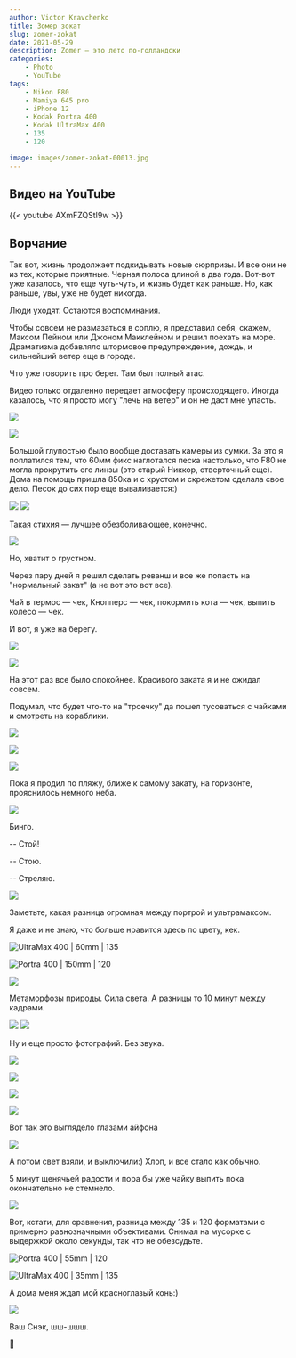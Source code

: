 ```yaml
---
author: Victor Kravchenko
title: Зомер зокат
slug: zomer-zokat
date: 2021-05-29
description: Zomer — это лето по-голландски
categories:
    - Photo
    - YouTube
tags:
    - Nikon F80
    - Mamiya 645 pro
    - iPhone 12
    - Kodak Portra 400
    - Kodak UltraMax 400
    - 135
    - 120

image: images/zomer-zokat-00013.jpg
---
```


## Видео на YouTube
{{< youtube AXmFZQStI9w >}}

## Ворчание

Так вот, жизнь продолжает подкидывать новые сюрпризы. И все они не из тех, которые приятные. Черная полоса длиной в два года. Вот-вот уже казалось, что еще чуть-чуть, и жизнь будет как раньше. Но, как раньше, увы, уже не будет никогда.

Люди уходят. Остаются воспоминания. 

Чтобы совсем не размазаться в соплю, я представил себя, скажем, Максом Пейном или Джоном Макклейном и решил поехать на море. Драматизма добавляло штормовое предупреждение, дождь, и сильнейший ветер еще в городе.

Что уже говорить про берег. Там был полный атас.

Видео только отдаленно передает атмосферу происходящего. Иногда казалось, что я просто могу "лечь на ветер" и он не даст мне упасть.


![](images/zomer-zokat-00001.jpg)

![](images/zomer-zokat-00002.jpg)

Большой глупостью было вообще доставать камеры из сумки. За это я поплатился тем, что 60мм фикс наглотался песка настолько, что F80 не могла прокрутить его линзы (это старый Никкор, отверточный еще). Дома на помощь пришла 850ка и с хрустом и скрежетом сделала свое дело. Песок до сих пор еще вываливается:)

![](images/zomer-zokat-00004.jpg)
![](images/zomer-zokat-00005.jpg)

Такая стихия — лучшее обезболивающее, конечно.

![](images/zomer-zokat-00003.jpg)


Но, хватит о грустном.

Через пару дней я решил сделать реванш и все же попасть на "нормальный закат" (а не вот это вот все).

Чай в термос — чек, Кнопперс — чек, покормить кота — чек, выпить колесо — чек.

И вот, я уже на берегу.

![](images/zomer-zokat-00006.jpg)

![](images/zomer-zokat-00007.jpg)

На этот раз все было спокойнее. Красивого заката я и не ожидал совсем.

Подумал, что будет что-то на "троечку" да пошел тусоваться с чайками и смотреть на кораблики.

![](images/zomer-zokat-00009.jpg)

![](images/zomer-zokat-00008.jpg)

![](images/zomer-zokat-00010.jpg)

Пока я продил по пляжу, ближе к самому закату, на горизонте, прояснилось немного неба.

![](images/zomer-zokat-00012.jpg)

Бинго.

-- Стой!

-- Стою.

-- Стреляю.


![](images/zomer-zokat-00011.jpg)


Заметьте, какая разница огромная между портрой и ультрамаксом.

Я даже и не знаю, что больше нравится здесь по цвету, кек.

![UltraMax 400 | 60mm | 135](images/zomer-zokat-00013.jpg)

![Portra 400 | 150mm | 120](images/zomer-zokat-00014.jpg)

![](images/zomer-zokat-00015.jpg)

Метаморфозы природы. Сила света. А разницы то 10 минут между кадрами.

![](images/zomer-zokat-00016.jpg)
![](images/zomer-zokat-00017.jpg)

Ну и еще просто фотографий. Без звука.

![](images/zomer-zokat-00018.jpg)

![](images/zomer-zokat-00019.jpg)

![](images/zomer-zokat-00020.jpg)

![](images/zomer-zokat-00021.jpg)

Вот так это выглядело глазами айфона

![](images/zomer-zokat-00022.jpg)

А потом свет взяли, и выключили:) Хлоп, и все стало как обычно. 

5 минут щенячьей радости и пора бы уже чайку выпить пока окончательно не стемнело.

![](images/zomer-zokat-00025.jpg)

Вот, кстати, для сравнения, разница между 135 и 120 форматами с примерно равнозначными объективами. 
Снимал на мусорке с выдержкой около секунды, так что не обезсудьте.

![Portra 400 | 55mm | 120](images/zomer-zokat-00023.jpg)

![UltraMax 400 | 35mm | 135](images/zomer-zokat-00024.jpg)

А дома меня ждал мой красноглазый конь:)

![](images/zomer-zokat-00026.jpg)

Ваш Снэк, шш-шшш.

🐍 
